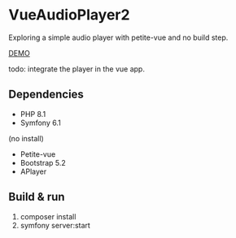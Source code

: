 VueAudioPlayer2
========================

Exploring a simple audio player with petite-vue and no build step.

[DEMO](https://vueaudioplayer.funkybits.fr)

todo: integrate the player in the vue app.

Dependencies
--------------

- PHP 8.1
- Symfony 6.1

(no install)
- Petite-vue
- Bootstrap 5.2
- APlayer

Build & run
--------------
1. composer install
2. symfony server:start
